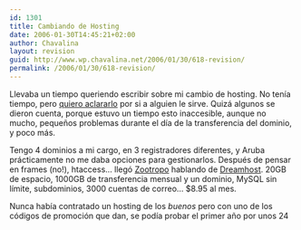 ```yaml
---
id: 1301
title: Cambiando de Hosting
date: 2006-01-30T14:45:21+02:00
author: Chavalina
layout: revision
guid: http://www.wp.chavalina.net/2006/01/30/618-revision/
permalink: /2006/01/30/618-revision/
---
```

Llevaba un tiempo queriendo escribir sobre mi cambio de hosting. No ten&iacute;a tiempo, pero <a href="http://www.media-vida.net/vertema.php?fid=9&#038;tid=197818" target="_blank">quiero aclararlo</a> por si a alguien le sirve. Quizá algunos se dieron cuenta, porque estuvo un tiempo esto inaccesible, aunque no mucho, peque&ntilde;os problemas durante el d&iacute;a de la transferencia del dominio, y poco más.

Tengo 4 dominios a mi cargo, en 3 registradores diferentes, y Aruba prácticamente no me daba opciones para gestionarlos. Después de pensar en frames (no!), htaccess… lleg&oacute; <a href="http://mundogeek.net/" target="_blank">Zootropo</a> hablando de <a href="http://www.dreamhost.com/r.cgi?chavalina" target="_blank">Dreamhost</a>. 20GB de espacio, 1000GB de transferencia mensual y un dominio, MySQL sin l&iacute;mite, subdominios, 3000 cuentas de correo… $8.95 al mes.

Nunca hab&iacute;a contratado un hosting de los _buenos_ pero con uno de los c&oacute;digos de promoci&oacute;n que dan, se pod&iacute;a probar el primer a&ntilde;o por unos 24